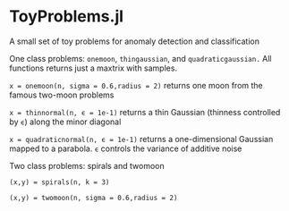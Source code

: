 # ToyProblems.jl
A small set of toy problems for anomaly detection and classification

One class problems: `onemoon`, `thingaussian`, and `quadraticgaussian.` All functions returns just a maxtrix with samples.

`x = onemoon(n, sigma = 0.6,radius = 2)` returns one moon from the famous two-moon problems

`x = thinnormal(n, ϵ = 1e-1)` returns a thin Gaussian (thinness controlled by `ϵ`) along the minor diagonal

`x = quadraticnormal(n, ϵ = 1e-1)` returns a one-dimensional Gaussian mapped to a parabola. `ϵ` controls the variance of additive noise


Two class problems: spirals and twomoon

`(x,y) = spirals(n, k = 3)`

`(x,y) = twomoon(n, sigma = 0.6,radius = 2)`
